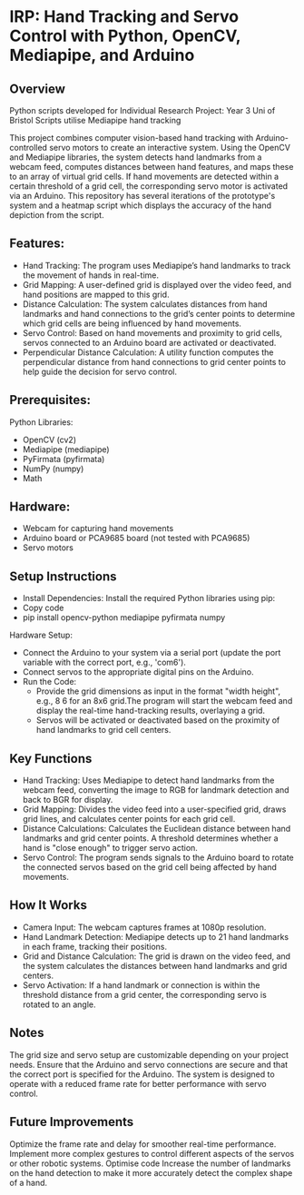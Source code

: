 # IRP: Hand Tracking and Servo Control with Python, OpenCV, Mediapipe, and Arduino
## Overview
Python scripts developed for Individual Research Project: Year 3 Uni of Bristol
Scripts utilise Mediapipe hand tracking 

This project combines computer vision-based hand tracking with Arduino-controlled servo motors to create an interactive system. Using the OpenCV and Mediapipe libraries, the system detects hand landmarks from a webcam feed, computes distances between hand features, and maps these to an array of virtual grid cells. If hand movements are detected within a certain threshold of a grid cell, the corresponding servo motor is activated via an Arduino. This repository has several iterations of the prototype's system and a heatmap script which displays the accuracy of the hand depiction from the script.

## Features:
- Hand Tracking: The program uses Mediapipe’s hand landmarks to track the movement of hands in real-time.
- Grid Mapping: A user-defined grid is displayed over the video feed, and hand positions are mapped to this grid.
- Distance Calculation: The system calculates distances from hand landmarks and hand connections to the grid’s center points to determine which grid cells are being influenced by hand movements.
- Servo Control: Based on hand movements and proximity to grid cells, servos connected to an Arduino board are activated or deactivated.
- Perpendicular Distance Calculation: A utility function computes the perpendicular distance from hand connections to grid center points to help guide the decision for servo control.

## Prerequisites:
Python Libraries:
- OpenCV (cv2)
- Mediapipe (mediapipe)
- PyFirmata (pyfirmata)
- NumPy (numpy)
- Math
  
## Hardware:
- Webcam for capturing hand movements
- Arduino board or PCA9685 board (not tested with PCA9685)
- Servo motors

## Setup Instructions
- Install Dependencies: Install the required Python libraries using pip:
- Copy code
- pip install opencv-python mediapipe pyfirmata numpy

Hardware Setup:
- Connect the Arduino to your system via a serial port (update the port variable with the correct port, e.g., 'com6').
- Connect servos to the appropriate digital pins on the Arduino.
- Run the Code:
  - Provide the grid dimensions as input in the format "width height", e.g., 8 6 for an 8x6 grid.The program will start the webcam feed and display the real-time hand-tracking results, overlaying a grid.
  - Servos will be activated or deactivated based on the proximity of hand landmarks to grid cell centers.
    
## Key Functions
- Hand Tracking: Uses Mediapipe to detect hand landmarks from the webcam feed, converting the image to RGB for landmark detection and back to BGR for display.
- Grid Mapping: Divides the video feed into a user-specified grid, draws grid lines, and calculates center points for each grid cell.
- Distance Calculations: Calculates the Euclidean distance between hand landmarks and grid center points. A threshold determines whether a hand is "close enough" to trigger servo action.
- Servo Control: The program sends signals to the Arduino board to rotate the connected servos based on the grid cell being affected by hand movements.

## How It Works
- Camera Input: The webcam captures frames at 1080p resolution.
- Hand Landmark Detection: Mediapipe detects up to 21 hand landmarks in each frame, tracking their positions.
- Grid and Distance Calculation: The grid is drawn on the video feed, and the system calculates the distances between hand landmarks and grid centers.
- Servo Activation: If a hand landmark or connection is within the threshold distance from a grid center, the corresponding servo is rotated to an angle.
  
## Notes
The grid size and servo setup are customizable depending on your project needs.
Ensure that the Arduino and servo connections are secure and that the correct port is specified for the Arduino.
The system is designed to operate with a reduced frame rate for better performance with servo control.

## Future Improvements
Optimize the frame rate and delay for smoother real-time performance.
Implement more complex gestures to control different aspects of the servos or other robotic systems.
Optimise code
Increase the number of landmarks on the hand detection to make it more accurately detect the complex shape of a hand.
